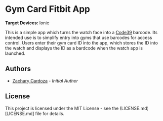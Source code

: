 # Gym Card Fitbit App

**Target Devices:** Ionic

This is a simple app which turns the watch face into a [Code39](https://en.wikipedia.org/wiki/Code_39) barcode.  Its intended use is to simplify entry into gyms  that use barcodes for access control.  Users enter their gym card ID into the app, which stores the ID into the watch and displays the ID as a bardcode when the watch app is launched.

## Authors
- [Zachary Cardoza](https://github.com/bayssmekanique) - _Initial Author_

## License
This project is licensed under the MIT License - see the (LICENSE.md)[LICENSE.md] file for details.
